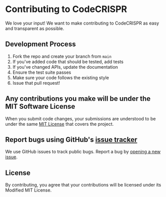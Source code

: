 # Contributing to CodeCRISPR

We love your input! We want to make contributing to CodeCRISPR as easy and transparent as possible.

## Development Process

1. Fork the repo and create your branch from `main`
2. If you've added code that should be tested, add tests
3. If you've changed APIs, update the documentation
4. Ensure the test suite passes
5. Make sure your code follows the existing style
6. Issue that pull request!

## Any contributions you make will be under the MIT Software License

When you submit code changes, your submissions are understood to be under the same [MIT License](LICENSE) that covers the project.

## Report bugs using GitHub's [issue tracker](https://github.com/ssegrubdivad/CodeCRISPR/issues)

We use GitHub issues to track public bugs. Report a bug by [opening a new issue](https://github.com/ssegrubdivad/CodeCRISPR/issues/new).

## License

By contributing, you agree that your contributions will be licensed under its Modified MIT License.